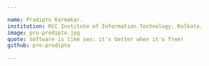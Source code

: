 ```yaml
---

name: Pradipto Karmakar.	
institution: RCC Institute of Information Technology, Kolkata.
image: pro-prodipto.jpg		
quote: Software is like sex: it's better when it's free!
github: pro-prodipto
   
---
```

